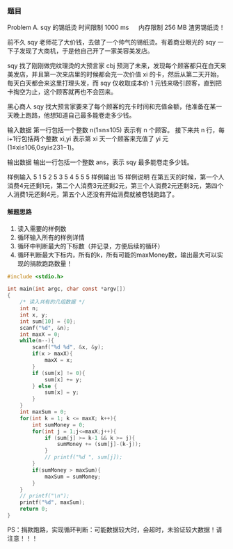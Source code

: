 ### 题目
Problem A. sqy 的锡纸烫
时间限制 1000 ms   内存限制 256 MB
渣男锡纸烫！

前不久 sqy 老师花了大价钱，去做了一个帅气的锡纸烫。有着商业眼光的 sqy 一下子发现了大商机，于是他自己开了一家美容美发店。

sqy 找了刚刚做完纹理烫的大预言家 cbj 预测了未来，发现每个顾客都只在白天来美发店，并且第一次来店里的时候都会充一次价值 xi 的卡，然后从第二天开始，每天白天都会来这里打理头发，而 sqy 仅收取成本价 1 元钱来吸引顾客，直到把卡掏空为止，这个顾客就再也不会回来。

黑心商人 sqy 找大预言家要来了每个顾客的充卡时间和充值金额，他准备在某一天晚上跑路，他想知道自己最多能卷走多少钱。

输入数据
第一行包括一个整数 n(1≤n≤105) 表示有 n 个顾客。
接下来共 n 行，每i+1行包括两个整数 xi,yi 表示第 xi 天一个顾客来充值了 yi 元 (1≤xi≤106,0≤yi≤231−1)。

输出数据
输出一行包括一个整数 ans，表示 sqy 最多能卷走多少钱。

样例输入
5
1 5
2 5 
3 5
4 5
5 5
样例输出
15
样例说明
在第五天的时候，第一个人消费4元还剩1元，第二个人消费3元还剩2元，第三个人消费2元还剩3元，第四个人消费1元还剩4元，第五个人还没有开始消费就被卷钱跑路了。

#### 解题思路
1. 读入需要的样例数
2. 循环输入所有的样例详情
3. 循环中判断最大的下标数（并记录，方便后续的循环）
4. 循环判断最大下标内，所有的k，所有可能的maxMoney数，输出最大可以实现的捐款跑路数量！
```C
#include <stdio.h>

int main(int argc, char const *argv[])
{
    /* 读入共有的几组数据 */
    int n;
    int x, y;
    int sum[10] = {0};
    scanf("%d", &n);
    int maxX = 0;
    while(n--){
        scanf("%d %d", &x, &y);
        if(x > maxX){
            maxX = x;
        }
        if (sum[x] != 0){
            sum[x] += y;
        } else {
            sum[x] = y;
        }
    }
    int maxSum = 0;
    for(int k = 1; k <= maxX; k++){
        int sumMoney = 0;
        for(int j = 1;j<=maxX;j++){
            if (sum[j] >= k-1 && k >= j){
                sumMoney += (sum[j]-(k-j));
            }
            // printf("%d ", sum[j]);
        }
        if(sumMoney > maxSum){
            maxSum = sumMoney;
        }
    }
    // printf("\n");
    printf("%d", maxSum);
    return 0;
}
```

PS：捐款跑路，实现循环判断：可能数据较大时，会超时，未验证较大数据！请注意！！！
